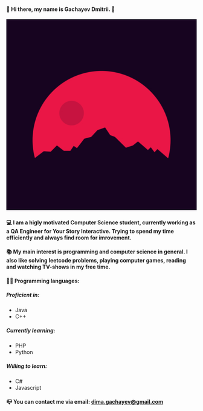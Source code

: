 #### 👋 Hi there, my name is Gachayev Dmitrii. 👋
![images/288754.jpg](images/288754.jpg) 
#### 💻 I am a higly motivated Computer Science student, currently working as a QA Engineer for Your Story Interactive. Trying to spend my time efficiently and always find room for imrovement.
#### 📚 My main interest is programming and computer science in general. I also like solving leetcode problems, playing computer games, reading and watching TV-shows in my free time.
#### 👩‍💻 Programming languages: 
##### Proficient in: 
- Java
- C++

##### Currently learning: 
- PHP
- Python

##### Willing to learn: 
- C#
- Javascript

#### 📪 You can contact me via email: dima.gachayev@gmail.com

